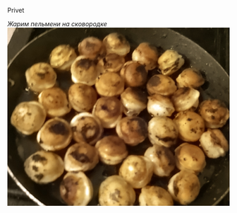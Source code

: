 Privet

*Жарим пельмени на сковородке* 
![pelmeny](https://github.com/Ivan123254/test/blob/main/%D0%91%D0%B5%D0%B7%D1%8B%D0%BC%D1%8F%D0%BD%D0%BD%D1%8B%D0%B9.png)
